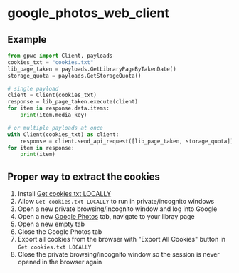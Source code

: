 # google_photos_web_client

## Example

```python
from gpwc import Client, payloads
cookies_txt = "cookies.txt"
lib_page_taken = payloads.GetLibraryPageByTakenDate()
storage_quota = payloads.GetStorageQuota()

# single payload
client = Client(cookies_txt)
response = lib_page_taken.execute(client)
for item in response.data.items:
    print(item.media_key)

# or multiple payloads at once
with Client(cookies_txt) as client:
    response = client.send_api_request([lib_page_taken, storage_quota])
for item in response:
    print(item)
```

## Proper way to extract the cookies

1. Install [Get cookies.txt LOCALLY](https://chromewebstore.google.com/detail/Get%20cookies.txt%20LOCALLY/cclelndahbckbenkjhflpdbgdldlbecc)
2. Allow `Get cookies.txt LOCALLY` to run in private/incognito windows
3. Open a new private browsing/incognito window and log into Google
4. Open a new [Google Photos](https://photos.google.com/) tab, navigate to your libray page
5. Open a new empty tab
6. Close the Google Photos tab
7. Export all cookies from the browser with "Export All Cookies" button in `Get cookies.txt LOCALLY`
8. Close the private browsing/incognito window so the session is never opened in the browser again
